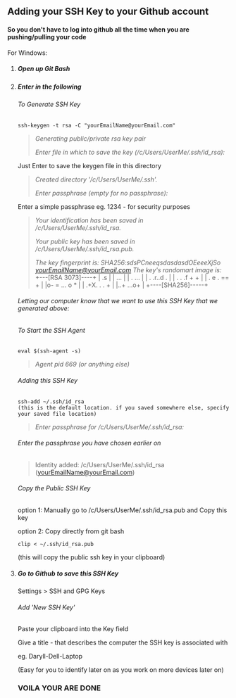 ## Adding your SSH Key to your Github account

#### So you don't have to log into github all the time when you are pushing/pulling your code



For Windows:

1. ##### Open up Git Bash

2. ##### Enter in the following 

   ###### To Generate SSH Key

   ```
   ssh-keygen -t rsa -C "yourEmailName@yourEmail.com"
   ```

   > *Generating public/private rsa key pair*
   >
   > *Enter file in which to save the key (/c/Users/UserMe/.ssh/id_rsa):*
   >

   Just Enter to save the keygen file in this directory

   > *Created directory '/c/Users/UserMe/.ssh'.*
   >
   > *Enter passphrase (empty for no passphrase):*
   >

   Enter a simple passphrase eg. 1234 - for security purposes

   > *Your identification has been saved in /c/Users/UserMe/.ssh/id_rsa.*
   >
   > *Your public key has been saved in /c/Users/UserMe/.ssh/id_rsa.pub.*
   >
   > *The key fingerprint is:*
   > *SHA256:sdsPCneeqsdasdasdOEeeeXjSo yourEmailName@yourEmail.com*
   > *The key's randomart image is:*
   > +---[RSA 3073]----+
   > |               .s            |
   > |                       ...    |
   > |    .   ...                   |
   > |   . .r..d   .              |
   > |  . .  .f +           +    |
   > |   . e .          == +   |
   > |o- = ...          o *   |
   > | .+X. . .             +   |
   > |..+ ...o+                 |
   > +----[SHA256]-----+

   

   ###### Letting our computer know that we want to use this SSH Key that we generated above:

   ###### To Start the SSH Agent

   ```
   eval $(ssh-agent -s)
   ```

   > *Agent pid 669 (or anything else)*

   ###### Adding this SSH Key

   ```
   ssh-add ~/.ssh/id_rsa     
   (this is the default location. if you saved somewhere else, specify your saved file location)
   ```

   > *Enter passphrase for /c/Users/UserMe/.ssh/id_rsa:*

   ###### Enter the passphrase you have chosen earlier on

   > Identity added: /c/Users/UserMe/.ssh/id_rsa (yourEmailName@yourEmail.com)
   >

   ###### Copy the Public SSH Key

   option 1:  Manually go to /c/Users/UserMe/.ssh/id_rsa.pub and Copy this key

   option 2: Copy directly from git bash

   ```
   clip < ~/.ssh/id_rsa.pub
   ```

   (this will copy the public ssh key in your clipboard)




3. ##### Go to Github to save this SSH Key

   Settings > SSH and GPG Keys

   ###### Add 'New SSH Key'

   Paste your clipboard into the Key field

   Give a title - that describes the computer the SSH key is associated with 

   eg. Daryll-Dell-Laptop

   (Easy for you to identify later on as you work on more devices later on)

   

   

   ### VOILA YOUR ARE DONE

   







